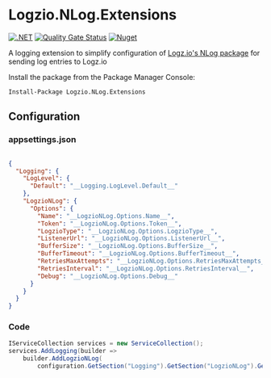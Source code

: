 # Logzio.NLog.Extensions
[![.NET](https://github.com/afaq-khan/LogzioNLogExtensions/actions/workflows/dotnet.yml/badge.svg)](https://github.com/afaq-khan/LogzioNLogExtensions/actions/workflows/dotnet.yml)
[![Quality Gate Status](https://sonarcloud.io/api/project_badges/measure?project=LogzioNLogExtensions&metric=alert_status)](https://sonarcloud.io/dashboard?id=LogzioNLogExtensions)
[![Nuget](https://img.shields.io/nuget/v/Logzio.NLog.Extensions?style=plastic)](https://www.nuget.org/packages/Logzio.NLog.Extensions)

A logging extension to simplify configuration of [Logz.io's NLog package](https://www.nuget.org/packages/Logzio.DotNet.NLog) for sending log entries to Logz.io

Install the package from the Package Manager Console:

    Install-Package Logzio.NLog.Extensions

## Configuration
### appsettings.json
```json

{
  "Logging": {
    "LogLevel": {
      "Default": "__Logging.LogLevel.Default__"
    },
    "LogzioNLog": {
      "Options": {
        "Name": "__LogzioNLog.Options.Name__",
        "Token": "__LogzioNLog.Options.Token__",
        "LogzioType": "__LogzioNLog.Options.LogzioType__",
        "ListenerUrl": "__LogzioNLog.Options.ListenerUrl__",
        "BufferSize": "__LogzioNLog.Options.BufferSize__",
        "BufferTimeout": "__LogzioNLog.Options.BufferTimeout__",
        "RetriesMaxAttempts": "__LogzioNLog.Options.RetriesMaxAttempts__",
        "RetriesInterval": "__LogzioNLog.Options.RetriesInterval__",
        "Debug": "__LogzioNLog.Options.Debug__"
      }
    }
  }
}
```
### Code
```csharp
IServiceCollection services = new ServiceCollection();
services.AddLogging(builder =>
    builder.AddLogzioNLog(
        configuration.GetSection("Logging").GetSection("LogzioNLog").GetSection("Options")));
```
